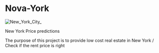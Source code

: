 # Nova-York
![New_York_City_](https://user-images.githubusercontent.com/68170368/177008059-134459b8-6b0c-4a7d-9ded-49981efb065b.png)



 New York Price predictions
 
The purpose of this project is to provide low cost real estate in New York / Check if the rent price is right
 
 
 
 <h1> 
